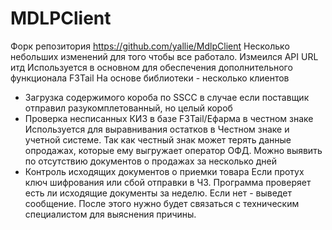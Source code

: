 # MDLPClient
Форк репозитория https://github.com/yallie/MdlpClient
Несколько небольших изменений для того чтобы все работало. Измеился API URL итд
Используется в основном для обеспечения дополнительного функционала F3Tail
На основе библиотеки - несколько клиентов

* Загрузка содержимого короба по SSCC в случае если поставщик отправил разукомплетованный, но целый короб
* Проверка несписанных КИЗ в базе F3Tail/Ефарма в честном знаке
Используется для выравнивания остатков в Честном знаке и учетной системе. Так как честный знак может терять данные опродажах, которые ему выгружает оператор ОФД. Можно выявить по отсутствию документов о продажах за несколько дней 
* Контроль исходящих документов о приемки товара
Если протух ключ шифрования или сбой отправки в ЧЗ. Программа проверяет есть ли исходящие документы за неделю. Если нет - выведет сообщение. После этого нужно будет связаться с техническим специалистом для выяснения причины.
